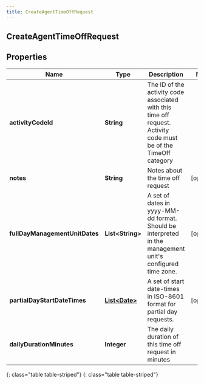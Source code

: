 ```yaml
---
title: CreateAgentTimeOffRequest
---
```

## CreateAgentTimeOffRequest


## Properties

| Name | Type | Description | Notes |
| ------------ | ------------- | ------------- | ------------- |
| **activityCodeId** | **String** | The ID of the activity code associated with this time off request. Activity code must be of the TimeOff category |  |
| **notes** | **String** | Notes about the time off request |  [optional] |
| **fullDayManagementUnitDates** | **List&lt;String&gt;** | A set of dates in yyyy-MM-dd format.  Should be interpreted in the management unit&#39;s configured time zone. |  [optional] |
| **partialDayStartDateTimes** | [**List&lt;Date&gt;**](Date.html) | A set of start date-times in ISO-8601 format for partial day requests. |  [optional] |
| **dailyDurationMinutes** | **Integer** | The daily duration of this time off request in minutes |  |
{: class="table table-striped"}
{: class="table table-striped"}


